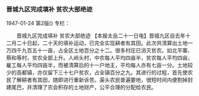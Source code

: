 ### 晋城九区完成填补  贫农大部绝迹

1947-01-24
第2版()
专栏：

　　晋城九区完成填补
    贫农大部绝迹
    【本报太岳二十一日电】晋城九区自去年十二月二十日起，二十天的填补运动，已完全实现耕者有其田。此次共清算出土地一万四千九百五十一亩，占全区土地百分之十二。很多村庄已消灭贫农。如北平寨、蔡和等村，贫农全部上升。人岭头村，中农每人平均四亩半，贫农每人平均四亩，雇工每人平均四亩半，而被清算后的十一户地主，平均每人亦有七亩一分。土地较少的高都镇，亦仅留下三十七户贫农，占全镇百分之九。其进行的过程，首先使农民了解耕者有其田，随即进行重新诉苦。渠头农民普遍要地，很短时间内便割掉封建尾巴，并清理了农会积存的土地财产，公平合理的分配给农民。

